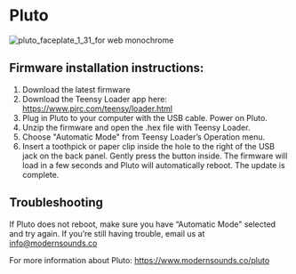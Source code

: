 # Pluto

![pluto_faceplate_1_31_for web monochrome](https://user-images.githubusercontent.com/926197/175042673-11a6a7dd-49dd-4fc1-ae05-1c5b07edf595.png)


## Firmware installation instructions:

1. Download the latest firmware
2. Download the Teensy Loader app here:
https://www.pjrc.com/teensy/loader.html
3. Plug in Pluto to your computer with the USB cable. Power on Pluto.
4. Unzip the firmware and open the .hex file with Teensy Loader.
5. Choose "Automatic Mode" from Teensy Loader’s Operation menu.
6. Insert a toothpick or paper clip inside the hole to the right of the USB jack on the back panel. Gently press the button inside. The firmware will load in a few seconds and Pluto will automatically reboot. The update is complete.

## Troubleshooting
If Pluto does not reboot, make sure you have “Automatic Mode" selected and try again. If you’re still having trouble, email us at info@modernsounds.co

For more information about Pluto: https://www.modernsounds.co/pluto
